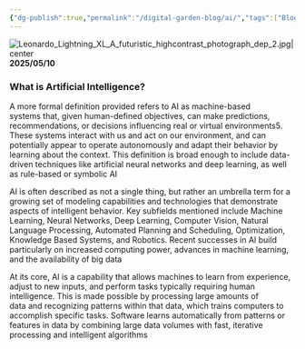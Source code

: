 ```yaml
---
{"dg-publish":true,"permalink":"/digital-garden-blog/ai/","tags":["Blog","ai","Fabric"]}
---
```


![Leonardo_Lightning_XL_A_futuristic_highcontrast_photograph_dep_2.jpg|center](/img/user/_attachments/Leonardo_Lightning_XL_A_futuristic_highcontrast_photograph_dep_2.jpg)
**2025/05/10**

### What is Artificial Intelligence?

A more formal definition provided refers to AI as machine-based systems that, given human-defined objectives, can make predictions, recommendations, or decisions influencing real or virtual environments5. These systems interact with us and act on our environment, and can potentially appear to operate autonomously and adapt their behavior by learning about the context. This definition is broad enough to include data-driven techniques like artificial neural networks and deep learning, as well as rule-based or symbolic AI

AI is often described as not a single thing, but rather an umbrella term for a growing set of modeling capabilities and technologies that demonstrate aspects of intelligent behavior. Key subfields mentioned include Machine Learning, Neural Networks, Deep Learning, Computer Vision, Natural Language Processing, Automated Planning and Scheduling, Optimization, Knowledge Based Systems, and Robotics. Recent successes in AI build particularly on increased computing power, advances in machine learning, and the availability of big data

At its core, AI is a capability that allows machines to learn from experience, adjust to new inputs, and perform tasks typically requiring human intelligence. This is made possible by processing large amounts of data and recognizing patterns within that data, which trains computers to accomplish specific tasks. Software learns automatically from patterns or features in data by combining large data volumes with fast, iterative processing and intelligent algorithms